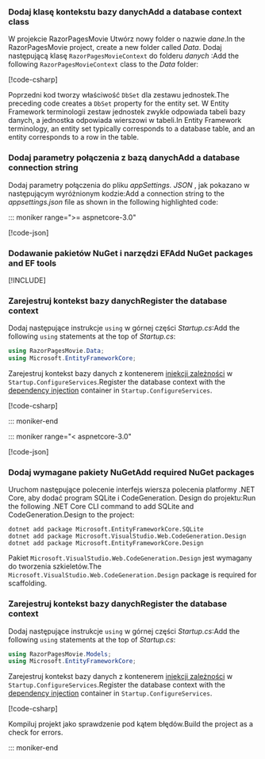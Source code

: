 <a name="dc"></a>

### <a name="add-a-database-context-class"></a><span data-ttu-id="191b5-101">Dodaj klasę kontekstu bazy danych</span><span class="sxs-lookup"><span data-stu-id="191b5-101">Add a database context class</span></span>

<span data-ttu-id="191b5-102">W projekcie RazorPagesMovie Utwórz nowy folder o nazwie *dane*.</span><span class="sxs-lookup"><span data-stu-id="191b5-102">In the RazorPagesMovie project, create a new folder called *Data*.</span></span> <span data-ttu-id="191b5-103">Dodaj następującą klasę `RazorPagesMovieContext` do folderu *danych* :</span><span class="sxs-lookup"><span data-stu-id="191b5-103">Add the following `RazorPagesMovieContext` class to the *Data* folder:</span></span>

[!code-csharp[](~/tutorials/razor-pages/razor-pages-start/sample/RazorPagesMovie30/Data/RazorPagesMovieContext.cs)]

<span data-ttu-id="191b5-104">Poprzedni kod tworzy właściwość `DbSet` dla zestawu jednostek.</span><span class="sxs-lookup"><span data-stu-id="191b5-104">The preceding code creates a `DbSet` property for the entity set.</span></span> <span data-ttu-id="191b5-105">W Entity Framework terminologii zestaw jednostek zwykle odpowiada tabeli bazy danych, a jednostka odpowiada wierszowi w tabeli.</span><span class="sxs-lookup"><span data-stu-id="191b5-105">In Entity Framework terminology, an entity set typically corresponds to a database table, and an entity corresponds to a row in the table.</span></span>

<a name="cs"></a>

### <a name="add-a-database-connection-string"></a><span data-ttu-id="191b5-106">Dodaj parametry połączenia z bazą danych</span><span class="sxs-lookup"><span data-stu-id="191b5-106">Add a database connection string</span></span>

<span data-ttu-id="191b5-107">Dodaj parametry połączenia do pliku *appSettings. JSON* , jak pokazano w następującym wyróżnionym kodzie:</span><span class="sxs-lookup"><span data-stu-id="191b5-107">Add a connection string to the *appsettings.json* file as shown in the following highlighted code:</span></span>

::: moniker range=">= aspnetcore-3.0"

[!code-json[](~/tutorials/razor-pages/razor-pages-start/sample/RazorPagesMovie30/appsettings_SQLite.json?highlight=10-12)]

### <a name="add-nuget-packages-and-ef-tools"></a><span data-ttu-id="191b5-108">Dodawanie pakietów NuGet i narzędzi EF</span><span class="sxs-lookup"><span data-stu-id="191b5-108">Add NuGet packages and EF tools</span></span>

[!INCLUDE[](~/includes/add-EF-NuGet-SQLite-CLI.md)]

<a name="reg"></a>

### <a name="register-the-database-context"></a><span data-ttu-id="191b5-109">Zarejestruj kontekst bazy danych</span><span class="sxs-lookup"><span data-stu-id="191b5-109">Register the database context</span></span>

<span data-ttu-id="191b5-110">Dodaj następujące instrukcje `using` w górnej części *Startup.cs*:</span><span class="sxs-lookup"><span data-stu-id="191b5-110">Add the following `using` statements at the top of *Startup.cs*:</span></span>

```csharp
using RazorPagesMovie.Data;
using Microsoft.EntityFrameworkCore;
```

<span data-ttu-id="191b5-111">Zarejestruj kontekst bazy danych z kontenerem [iniekcji zależności](xref:fundamentals/dependency-injection) w `Startup.ConfigureServices`.</span><span class="sxs-lookup"><span data-stu-id="191b5-111">Register the database context with the [dependency injection](xref:fundamentals/dependency-injection) container in `Startup.ConfigureServices`.</span></span>

[!code-csharp[](~/tutorials/razor-pages/razor-pages-start/sample/RazorPagesMovie30/Startup.cs?name=snippet_UseSqlite&highlight=11-12)]

::: moniker-end

::: moniker range="< aspnetcore-3.0"

[!code-json[](~/tutorials/razor-pages/razor-pages-start/sample/RazorPagesMovie/appsettings_SQLite.json?highlight=8-9)]

### <a name="add-required-nuget-packages"></a><span data-ttu-id="191b5-112">Dodaj wymagane pakiety NuGet</span><span class="sxs-lookup"><span data-stu-id="191b5-112">Add required NuGet packages</span></span>

<span data-ttu-id="191b5-113">Uruchom następujące polecenie interfejs wiersza polecenia platformy .NET Core, aby dodać program SQLite i CodeGeneration. Design do projektu:</span><span class="sxs-lookup"><span data-stu-id="191b5-113">Run the following .NET Core CLI command to add SQLite and CodeGeneration.Design to the project:</span></span>

```dotnetcli
dotnet add package Microsoft.EntityFrameworkCore.SQLite
dotnet add package Microsoft.VisualStudio.Web.CodeGeneration.Design
dotnet add package Microsoft.EntityFrameworkCore.Design
```

<span data-ttu-id="191b5-114">Pakiet `Microsoft.VisualStudio.Web.CodeGeneration.Design` jest wymagany do tworzenia szkieletów.</span><span class="sxs-lookup"><span data-stu-id="191b5-114">The `Microsoft.VisualStudio.Web.CodeGeneration.Design` package is required for scaffolding.</span></span>

<a name="reg"></a>

### <a name="register-the-database-context"></a><span data-ttu-id="191b5-115">Zarejestruj kontekst bazy danych</span><span class="sxs-lookup"><span data-stu-id="191b5-115">Register the database context</span></span>

<span data-ttu-id="191b5-116">Dodaj następujące instrukcje `using` w górnej części *Startup.cs*:</span><span class="sxs-lookup"><span data-stu-id="191b5-116">Add the following `using` statements at the top of *Startup.cs*:</span></span>

```csharp
using RazorPagesMovie.Models;
using Microsoft.EntityFrameworkCore;
```

<span data-ttu-id="191b5-117">Zarejestruj kontekst bazy danych z kontenerem [iniekcji zależności](xref:fundamentals/dependency-injection) w `Startup.ConfigureServices`.</span><span class="sxs-lookup"><span data-stu-id="191b5-117">Register the database context with the [dependency injection](xref:fundamentals/dependency-injection) container in `Startup.ConfigureServices`.</span></span>

[!code-csharp[](~/tutorials/razor-pages/razor-pages-start/sample/RazorPagesMovie22/Startup.cs?name=snippet_UseSqlite&highlight=11-12)]

<span data-ttu-id="191b5-118">Kompiluj projekt jako sprawdzenie pod kątem błędów.</span><span class="sxs-lookup"><span data-stu-id="191b5-118">Build the project as a check for errors.</span></span>

::: moniker-end
